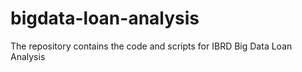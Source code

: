 # bigdata-loan-analysis
The repository contains the code and scripts for IBRD Big Data Loan Analysis
